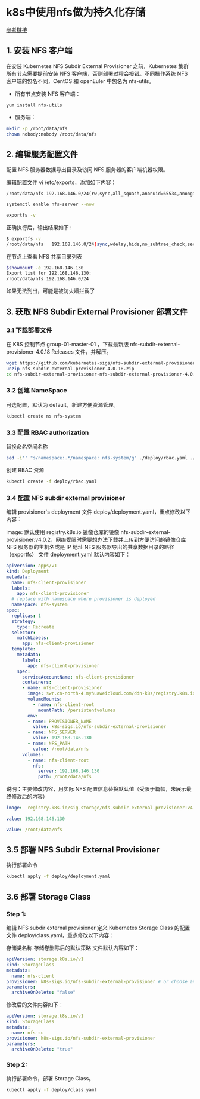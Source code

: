 # k8s中使用nfs做为持久化存储

[参考链接](https://mp.weixin.qq.com/s/FRZppup6W_AS2O-_CR1KFg)

## 1. 安装 NFS 客户端

在安装 Kubernetes NFS Subdir External Provisioner 之前，Kubernetes 集群所有节点需要提前安装 NFS 客户端，否则部署过程会报错。不同操作系统 NFS 客户端的包名不同，CentOS 和 openEuler 中包名为 nfs-utils。

- 所有节点安装 NFS 客户端：
```bash
yum install nfs-utils
```

- 服务端：
````bash
mkdir -p /root/data/nfs
chown nobody:nobody /root/data/nfs
````

## 2. 编辑服务配置文件
配置 NFS 服务器数据导出目录及访问 NFS 服务器的客户端机器权限。

编辑配置文件 vi /etc/exports，添加如下内容：

```txt
/root/data/nfs 192.168.146.0/24(rw,sync,all_squash,anonuid=65534,anongid=65534,no_subtree_check)
```

```bash
systemctl enable nfs-server --now

exportfs -v
```

正确执行后，输出结果如下 :

```bash
$ exportfs -v
/root/data/nfs   192.168.146.0/24(sync,wdelay,hide,no_subtree_check,sec=sys,rw,secure,root_squash,all_squash)
```

在节点上查看 NFS 共享目录列表
```bash
$showmount -e 192.168.146.130
Export list for 192.168.146.130:
/root/data/nfs 192.168.146.0/24
```

如果无法列出，可能是被防火墙拦截了

## 3. 获取 NFS Subdir External Provisioner 部署文件

### 3.1 下载部署文件 
在 K8S 控制节点 group-01-master-01 ，下载最新版 nfs-subdir-external-provisioner-4.0.18 Releases 文件，并解压。

````bash
wget https://github.com/kubernetes-sigs/nfs-subdir-external-provisioner/archive/refs/tags/nfs-subdir-external-provisioner-4.0.18.zip
unzip nfs-subdir-external-provisioner-4.0.18.zip
cd nfs-subdir-external-provisioner-nfs-subdir-external-provisioner-4.0.18/
````

### 3.2 创建 NameSpace
可选配置，默认为 default，新建方便资源管理。
````bash
kubectl create ns nfs-system
````

### 3.3 配置 RBAC authorization
替换命名空间名称
````bash
sed -i'' "s/namespace:.*/namespace: nfs-system/g" ./deploy/rbac.yaml ./deploy/deployment.yaml
````
创建 RBAC 资源
```bash
kubectl create -f deploy/rbac.yaml
```

### 3.4 配置 NFS subdir external provisioner
编辑 provisioner's deployment 文件 deploy/deployment.yaml，重点修改以下内容：

image: 默认使用 registry.k8s.io 镜像仓库的镜像 nfs-subdir-external-provisioner:v4.0.2，网络受限时需要想办法下载并上传到方便访问的镜像仓库
NFS 服务器的主机名或是 IP 地址
NFS 服务器导出的共享数据目录的路径（exportfs）
文件 deployment.yaml 默认内容如下：

```yaml
apiVersion: apps/v1
kind: Deployment
metadata:
  name: nfs-client-provisioner
  labels:
    app: nfs-client-provisioner
  # replace with namespace where provisioner is deployed
  namespace: nfs-system
spec:
  replicas: 1
  strategy:
    type: Recreate
  selector:
    matchLabels:
      app: nfs-client-provisioner
  template:
    metadata:
      labels:
        app: nfs-client-provisioner
    spec:
      serviceAccountName: nfs-client-provisioner
      containers:
      - name: nfs-client-provisioner
        image: swr.cn-north-4.myhuaweicloud.com/ddn-k8s/registry.k8s.io/sig-storage/nfs-subdir-external-provisioner:v4.0.2
        volumeMounts:
          - name: nfs-client-root
            mountPath: /persistentvolumes
        env:
        - name: PROVISIONER_NAME
          value: k8s-sigs.io/nfs-subdir-external-provisioner
        - name: NFS_SERVER
          value: 192.168.146.130
        - name: NFS_PATH
          value: /root/data/nfs
      volumes:
        - name: nfs-client-root
          nfs:
            server: 192.168.146.130
            path: /root/data/nfs
```
说明：主要修改内容，用实际 NFS 配置信息替换默认值（受限于篇幅，未展示最终修改后的内容）

```yaml
image:  registry.k8s.io/sig-storage/nfs-subdir-external-provisioner:v4.0.2
  
value: 192.168.146.130

value: /root/data/nfs
```

## 3.5 部署 NFS Subdir External Provisioner
执行部署命令
```bash
kubectl apply -f deploy/deployment.yaml
```

## 3.6 部署 Storage Class

### Step 1:
编辑 NFS subdir external provisioner 定义 Kubernetes Storage Class 的配置文件  deploy/class.yaml，重点修改以下内容：

存储类名称
存储卷删除后的默认策略
文件默认内容如下：

```yaml
apiVersion: storage.k8s.io/v1
kind: StorageClass
metadata:
  name: nfs-client
provisioner: k8s-sigs.io/nfs-subdir-external-provisioner # or choose another name, must match deployment's env PROVISIONER_NAME'
parameters:
  archiveOnDelete: "false"
```
修改后的文件内容如下：

```yaml
apiVersion: storage.k8s.io/v1
kind: StorageClass
metadata:
  name: nfs-sc
provisioner: k8s-sigs.io/nfs-subdir-external-provisioner
parameters:
  archiveOnDelete: "true"

```

### Step 2:
执行部署命令，部署 Storage Class。

```bash
kubectl apply -f deploy/class.yaml
```